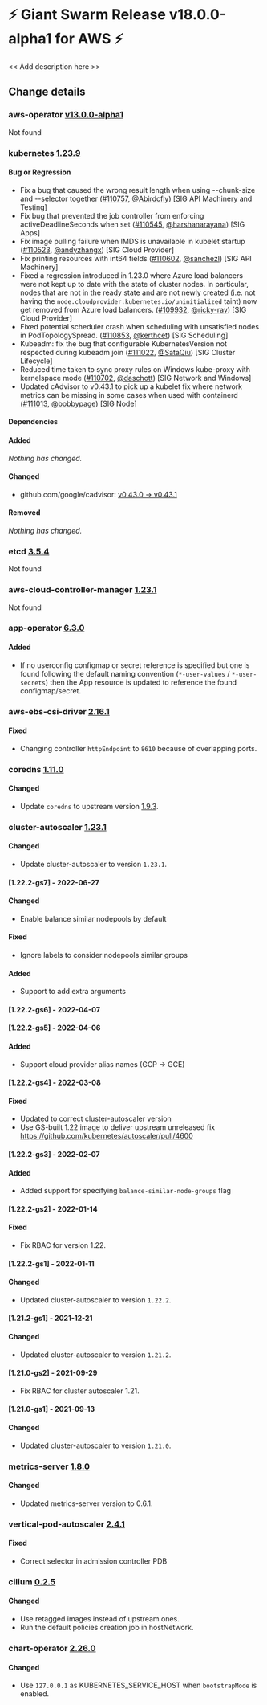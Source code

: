 # :zap: Giant Swarm Release v18.0.0-alpha1 for AWS :zap:

<< Add description here >>

## Change details


### aws-operator [v13.0.0-alpha1](https://github.com/giantswarm/aws-operator/releases/tag/vv13.0.0-alpha1)

Not found


### kubernetes [1.23.9](https://github.com/kubernetes/kubernetes/releases/tag/v1.23.9)

#### Bug or Regression
- Fix a bug that caused the wrong result length when using --chunk-size and --selector together ([#110757](https://github.com/kubernetes/kubernetes/pull/110757), [@Abirdcfly](https://github.com/Abirdcfly)) [SIG API Machinery and Testing]
- Fix bug that prevented the job controller from enforcing activeDeadlineSeconds when set ([#110545](https://github.com/kubernetes/kubernetes/pull/110545), [@harshanarayana](https://github.com/harshanarayana)) [SIG Apps]
- Fix image pulling failure when IMDS is unavailable in kubelet startup ([#110523](https://github.com/kubernetes/kubernetes/pull/110523), [@andyzhangx](https://github.com/andyzhangx)) [SIG Cloud Provider]
- Fix printing resources with int64 fields ([#110602](https://github.com/kubernetes/kubernetes/pull/110602), [@sanchezl](https://github.com/sanchezl)) [SIG API Machinery]
- Fixed a regression introduced in 1.23.0 where Azure load balancers were not kept up to date with the state of cluster nodes. In particular, nodes that are not in the ready state and are not newly created (i.e. not having the `node.cloudprovider.kubernetes.io/uninitialized` taint) now get removed from Azure load balancers. ([#109932](https://github.com/kubernetes/kubernetes/pull/109932), [@ricky-rav](https://github.com/ricky-rav)) [SIG Cloud Provider]
- Fixed potential scheduler crash when scheduling with unsatisfied nodes in PodTopologySpread. ([#110853](https://github.com/kubernetes/kubernetes/pull/110853), [@kerthcet](https://github.com/kerthcet)) [SIG Scheduling]
- Kubeadm: fix the bug that configurable KubernetesVersion not respected during kubeadm join ([#111022](https://github.com/kubernetes/kubernetes/pull/111022), [@SataQiu](https://github.com/SataQiu)) [SIG Cluster Lifecycle]
- Reduced time taken to sync proxy rules on Windows kube-proxy with kernelspace mode ([#110702](https://github.com/kubernetes/kubernetes/pull/110702), [@daschott](https://github.com/daschott)) [SIG Network and Windows]
- Updated cAdvisor to v0.43.1 to pick up a kubelet fix where network metrics can be missing in some cases when used with containerd ([#111013](https://github.com/kubernetes/kubernetes/pull/111013), [@bobbypage](https://github.com/bobbypage)) [SIG Node]
#### Dependencies
#### Added
_Nothing has changed._
#### Changed
- github.com/google/cadvisor: [v0.43.0 → v0.43.1](https://github.com/google/cadvisor/compare/v0.43.0...v0.43.1)
#### Removed
_Nothing has changed._



### etcd [3.5.4](https://github.com/etcd-io/etcd/releases/tag/v3.5.4)

Not found


### aws-cloud-controller-manager [1.23.1](https://github.com/giantswarm/aws-cloud-controller-manager-app/releases/tag/v1.23.1)

Not found


### app-operator [6.3.0](https://github.com/giantswarm/app-operator/releases/tag/v6.3.0)

#### Added
- If no userconfig configmap or secret reference is specified but one is found following the default naming convention (`*-user-values` / `*-user-secrets`) then the App resource is updated to reference the found configmap/secret.



### aws-ebs-csi-driver [2.16.1](https://github.com/giantswarm/aws-ebs-csi-driver-app/releases/tag/v2.16.1)

#### Fixed
- Changing controller `httpEndpoint` to `8610` because of overlapping ports.



### coredns [1.11.0](https://github.com/giantswarm/coredns-app/releases/tag/v1.11.0)

#### Changed
- Update `coredns` to upstream version [1.9.3](https://coredns.io/2022/05/27/coredns-1.9.3-release/).



### cluster-autoscaler [1.23.1](https://github.com/giantswarm/cluster-autoscaler-app/releases/tag/v1.23.1)

#### Changed
- Update cluster-autoscaler to version `1.23.1`.
#### [1.22.2-gs7] - 2022-06-27
#### Changed
- Enable balance similar nodepools by default
#### Fixed
- Ignore labels to consider nodepools similar groups
#### Added
- Support to add extra arguments
#### [1.22.2-gs6] - 2022-04-07
#### [1.22.2-gs5] - 2022-04-06
#### Added
- Support cloud provider alias names (GCP -> GCE)
#### [1.22.2-gs4] - 2022-03-08
#### Fixed
- Updated to correct cluster-autoscaler version
- Use GS-built 1.22 image to deliver upstream unreleased fix https://github.com/kubernetes/autoscaler/pull/4600
#### [1.22.2-gs3] - 2022-02-07
#### Added
- Added support for specifying `balance-similar-node-groups` flag
#### [1.22.2-gs2] - 2022-01-14
#### Fixed
- Fix RBAC for version 1.22.
#### [1.22.2-gs1] - 2022-01-11
#### Changed
- Updated cluster-autoscaler to version `1.22.2`.
#### [1.21.2-gs1] - 2021-12-21
#### Changed
- Updated cluster-autoscaler to version `1.21.2`.
#### [1.21.0-gs2] - 2021-09-29
- Fix RBAC for cluster autoscaler 1.21.
#### [1.21.0-gs1] - 2021-09-13
#### Changed
- Updated cluster-autoscaler to version `1.21.0`.



### metrics-server [1.8.0](https://github.com/giantswarm/metrics-server-app/releases/tag/v1.8.0)

#### Changed
- Updated metrics-server version to 0.6.1.



### vertical-pod-autoscaler [2.4.1](https://github.com/giantswarm/vertical-pod-autoscaler-app/releases/tag/v2.4.1)

#### Fixed
- Correct selector in admission controller PDB



### cilium [0.2.5](https://github.com/giantswarm/cilium-app/releases/tag/v0.2.5)

#### Changed
- Use retagged images instead of upstream ones.
- Run the default policies creation job in hostNetwork.



### chart-operator [2.26.0](https://github.com/giantswarm/chart-operator/releases/tag/v2.26.0)

#### Changed
- Use `127.0.0.1` as KUBERNETES_SERVICE_HOST when `bootstrapMode` is enabled.



